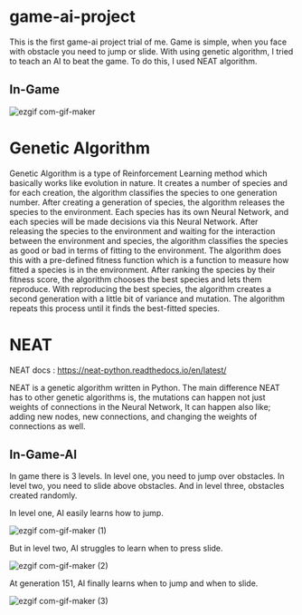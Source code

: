 # game-ai-project

This is the first game-ai project trial of me. Game is simple, when you face with obstacle you need to jump or slide. With using genetic algorithm, I tried to teach an AI to beat the game. To do this, I used NEAT algorithm.

## In-Game

![ezgif com-gif-maker](https://user-images.githubusercontent.com/76682003/134256883-731051e8-ba89-4a0c-8357-62735248a00f.gif)

# Genetic Algorithm

Genetic Algorithm is a type of Reinforcement Learning method which basically works like evolution in nature. It creates a number of species and for each creation, the algorithm classifies the species to one generation number. After creating a generation of species, the algorithm releases the species to the environment. Each species has its own Neural Network, and each species will be made decisions via this Neural Network. After releasing the species to the environment and waiting for the interaction between the environment and species, the algorithm classifies the species as good or bad in terms of fitting to the environment. The algorithm does this with a pre-defined fitness function which is a function to measure how fitted a species is in the environment. After ranking the species by their fitness score, the algorithm chooses the best species and lets them reproduce. With reproducing the best species, the algorithm creates a second generation with a little bit of variance and mutation. The algorithm repeats this process until it finds the best-fitted species.

# NEAT

NEAT docs : https://neat-python.readthedocs.io/en/latest/

NEAT is a genetic algorithm written in Python. The main difference NEAT has to other genetic algorithms is, the mutations can happen not just weights of connections in the Neural Network, It can happen also like; adding new nodes, new connections, and changing the weights of connections as well.

## In-Game-AI

In game there is 3 levels. In level one, you need to jump over obstacles. In level two, you need to slide above obstacles. And in level three, obstacles created randomly.

In level one, AI easily learns how to jump.

![ezgif com-gif-maker (1)](https://user-images.githubusercontent.com/76682003/134261115-1fa486fb-fe67-4566-a10f-84ced02176df.gif)


But in level two, AI struggles to learn when to press slide.

![ezgif com-gif-maker (2)](https://user-images.githubusercontent.com/76682003/134261298-72689c4e-fce7-4c17-a57d-96ee2f319cd9.gif)


At generation 151, AI finally learns when to jump and when to slide.

![ezgif com-gif-maker (3)](https://user-images.githubusercontent.com/76682003/134261358-f2521d87-3697-420e-b685-5144aa095e3f.gif)

